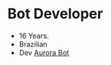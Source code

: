 # Bot Developer
* 16 Years.
* Brazilian
* Dev [Aurora Bot](https://discord.com/api/oauth2/authorize?client_id=773784582855720961&permissions=1240611679318&redirect_uri=https%3A%2F%2Faurora339.webnode.com&response_type=code&scope=bot%20identify)
